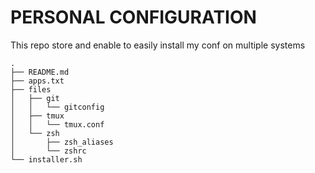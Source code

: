 # PERSONAL CONFIGURATION

This repo store and enable to easily install my conf on multiple systems

```
.
├── README.md
├── apps.txt
├── files
│   ├── git
│   │   └── gitconfig
│   ├── tmux
│   │   └── tmux.conf
│   └── zsh
│       ├── zsh_aliases
│       └── zshrc
└── installer.sh
```
